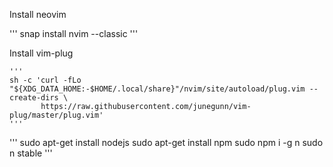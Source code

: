 Install neovim

'''
snap install nvim --classic
'''

Install vim-plug
```
'''
sh -c 'curl -fLo "${XDG_DATA_HOME:-$HOME/.local/share}"/nvim/site/autoload/plug.vim --create-dirs \
       https://raw.githubusercontent.com/junegunn/vim-plug/master/plug.vim'
'''
```
'''
sudo apt-get install nodejs
sudo apt-get install npm
sudo npm i -g n
sudo n stable
'''


